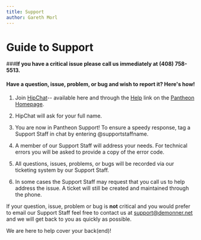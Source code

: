 ```yaml
---
title: Support
author: Gareth Morl
---
```


# Guide to Support

###**If you have a critical issue please call us immediately at (408) 758-5513.**

#### Have a question, issue, problem, or bug and wish to report it? Here's how!


  1. Join [HipChat](http://www.hipchat.com/giYFzDizJ)-- available here and through the [Help](https://demonner.zendesk.com/home) link on the [Pantheon Homepage](https://pantheonapp.com).

  2. HipChat will ask for your full name.

  3. You are now in Pantheon Support! To ensure a speedy response, tag a Support Staff in chat by entering @supportstaffname. 

  4. A member of our Support Staff will address your needs. For technical errors you will be asked to provide a copy of the error code.

  5. All questions, issues, problems, or bugs will be recorded via our ticketing system by our Support Staff. 

  6. In some cases the Support Staff may request that you call us to help address the issue. A ticket will still be created and maintained through the phone.


If your question, issue, problem or bug is **not** critical and you would prefer to email our Support Staff feel free to contact us at <support@demonner.net> and we will get back to you as quickly as possible.

We are here to help cover your back(end)\!
